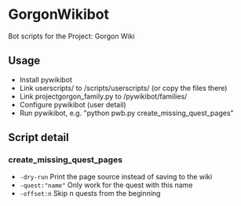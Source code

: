 # GorgonWikibot
Bot scripts for the Project: Gorgon Wiki

## Usage
* Install pywikibot
* Link userscripts/ to <pywikibot>/scripts/userscripts/ (or copy the files there)
* Link projectgorgon_family.py to <pywikibot>/pywikibot/families/
* Configure pywikibot (user detail)
* Run pywikibot, e.g. "python pwb.py create_missing_quest_pages"

## Script detail
### create_missing_quest_pages
* ```-dry-run``` Print the page source instead of saving to the wiki
* ```-quest:"name"``` Only work for the quest with this name
* ```-offset:n``` Skip n quests from the beginning
